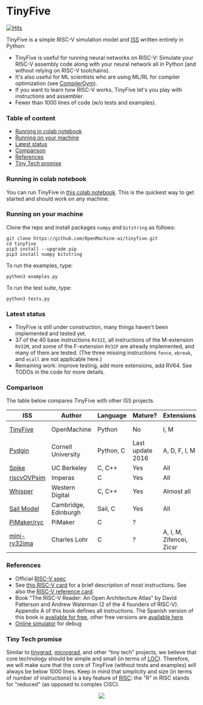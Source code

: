 # TinyFive

[![Hits](https://hits.seeyoufarm.com/api/count/incr/badge.svg?url=https%3A%2F%2Fgithub.com%2FOpenMachine-ai%2Ftinyfive&count_bg=%232EF706&title_bg=%23555555&icon=&icon_color=%23E7E7E7&title=visitors+%28today+%2F+total%29&edge_flat=false)](https://hits.seeyoufarm.com)

TinyFive is a simple RISC-V simulation model and
[ISS](https://en.wikipedia.org/wiki/Instruction_set_simulator) written entirely in Python:
- TinyFive is useful for running neural networks on RISC-V: Simulate your RISC-V assembly code along with your neural network all in Python (and without relying on RISC-V toolchains). 
- It's also useful for ML scientists who are using ML/RL for compiler optimization (see [CompilerGym](https://github.com/facebookresearch/CompilerGym/blob/development/README.md)).
- If you want to learn how RISC-V works, TinyFive let's you play with instructions and assembler.
- Fewer than 1000 lines of code (w/o tests and examples).

### Table of content
- [Running in colab notebook](#running-in-colab-notebook)
- [Running on your machine](#running-on-your-machine)
- [Latest status](#latest-status)
- [Comparison](#comparison)
- [References](#references)
- [Tiny Tech promise](#tiny-tech-promise)

### Running in colab notebook
You can run TinyFive in
[this colab notebook](https://colab.research.google.com/drive/1KXDPwSJmaOGefh5vAjrediwuiRf3wWa2?usp=sharing).
This is the quickest way to get started and should work on any machine.

### Running on your machine
Clone the repo and install packages `numpy` and `bitstring` as follows:
```
git clone https://github.com/OpenMachine-ai/tinyfive.git
cd tinyfive
pip3 install --upgrade pip
pip3 install numpy bitstring
```

To run the examples, type:
```
python3 examples.py
```

To run the test suite, type:
```
python3 tests.py
```

### Latest status
- TinyFive is still under construction, many things haven't been implemented and tested yet.
- 37 of the 40 base instructions `RV32I`, all instructions of the M-extension `RV32M`, and
  some of the F-extension `RV32F` are already implemented, and many of them are tested. 
  (The three missing instructions `fence`, `ebreak`, and `ecall` are not applicable here.)
- Remaining work: improve testing, add more extensions, add RV64. See TODOs in
  the code for more details.

### Comparison
The table below compares TinyFive with other ISS projects.

| ISS | Author | Language | Mature? | Extensions | LOC |
| --- | ------ | -------- | ------- | ---------- | --- |
| [TinyFive](https://github.com/OpenMachine-ai/tinyfive)             | OpenMachine          | Python    | No               | I, M          | < 1k |
| [Pydgin](https://github.com/cornell-brg/pydgin)                    | Cornell University   | Python, C | Last update 2016 | A, D, F, I, M | |
| [Spike](https://github.com/riscv-software-src/riscv-isa-sim)       | UC Berkeley          | C, C++    | Yes              | All           | |
| [riscvOVPsim](https://github.com/riscv-ovpsim/imperas-riscv-tests) | Imperas              | C         | Yes              | All           | |
| [Whisper](https://github.com/chipsalliance/SweRV-ISS)              | Western Digital      | C, C++    | Yes | Almost all                 | |
| [Sail Model](https://github.com/riscv/sail-riscv)                  | Cambridge, Edinburgh | Sail, C   | Yes | All                        | |
| [PiMaker/rvc](https://github.com/PiMaker/rvc)                      | PiMaker              | C         |  ?  |                            | |
| [mini-rv32ima](https://github.com/cnlohr/mini-rv32ima)             | Charles Lohr         | C         |  ?  | A, I, M, Zifencei, Zicsr   | < 1k | 

### References
- Official [RISC-V spec](https://github.com/riscv/riscv-isa-manual/releases/download/Ratified-IMAFDQC/riscv-spec-20191213.pdf)
- See [this RISC-V card](https://inst.eecs.berkeley.edu/~cs61c/fa18/img/riscvcard.pdf)
 for a brief description of most instructions. See also the 
 [RISC-V reference card](http://riscvbook.com/greencard-20181213.pdf).
- Book "The RISC-V Reader: An Open Architecture Atlas" by David Patterson and Andrew Waterman
(2 of the 4 founders of RISC-V). Appendix A of this book defines all instructions.
The Spanish version of this book is
[available for free](http://riscvbook.com/spanish/guia-practica-de-risc-v-1.0.5.pdf),
other free versions are [available here](http://riscvbook.com).
- [Online simulator](https://ascslab.org/research/briscv/simulator/simulator.html) for debug

### Tiny Tech promise
Similar to [tinygrad](https://github.com/geohot/tinygrad),
[micrograd](https://github.com/karpathy/micrograd), and other “tiny tech” projects,
we believe that core technology should be simple and small (in terms of
[LOC](https://en.wikipedia.org/wiki/Source_lines_of_code)). Therefore, we will make sure
that the core of TinyFive (without tests and examples) will always be below 1000 lines.
Keep in mind that simplicity and size (in terms of number of instructions) is a key feature
of [RISC](https://en.wikipedia.org/wiki/Reduced_instruction_set_computer): the "R" in RISC
stands for "reduced" (as opposed to complex CISC).

<p align="center">
  <img src="https://github.com/OpenMachine-ai/tinyfive/blob/main/logo.jpg">
</p>

